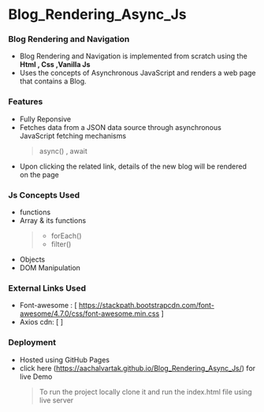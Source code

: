 # Blog_Rendering_Async_Js

  ### Blog Rendering and Navigation
  - Blog Rendering and Navigation is implemented from scratch using the **Html , Css ,Vanilla Js** 
  - Uses the concepts of Asynchronous JavaScript and renders a web page that contains a Blog.
        
### Features
  - Fully Reponsive
  - Fetches data from a JSON data source through asynchronous JavaScript fetching mechanisms
    > async() , await
  -  Upon clicking the related link, details of the new blog will be rendered on the page
  
### Js Concepts Used
  - functions
  - Array & its functions
     > -  forEach() 
     > -  filter()
  - Objects
  - DOM Manipulation
  
### External Links Used
  -   Font-awesome : [ https://stackpath.bootstrapcdn.com/font-awesome/4.7.0/css/font-awesome.min.css ]
  -   Axios cdn: [ <script src="https://cdn.jsdelivr.net/npm/axios/dist/axios.min.js"></script> ]

### Deployment
  - Hosted using GitHub Pages
  - click here (https://aachalvartak.github.io/Blog_Rendering_Async_Js/) for live Demo
      > To run the project locally clone it and run the index.html file using live server 
      
 
  

  
  

